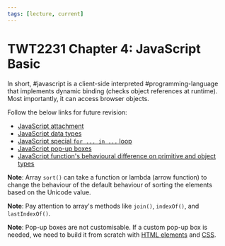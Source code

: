 ```yaml
---
tags: [lecture, current]
---
```


# TWT2231 Chapter 4: JavaScript Basic

In short, #javascript is a client-side interpreted #programming-language that
implements dynamic binding (checks object references at runtime). Most
importantly, it can access browser objects.

Follow the below links for future revision:
- [JavaScript attachment](https://www.w3schools.com/js/js_whereto.asp)
- [JavaScript data types](https://www.w3schools.com/js/js_datatypes.asp)
- [JavaScript special `for ... in ...` loop](https://www.w3schools.com/js/js_loop_forin.asp)
- [JavaScript pop-up boxes](https://www.w3schools.com/js/js_popup.asp)
- [JavaScript function's behavioural difference on primitive and object types](https://www.w3schools.com/js/js_function_parameters.asp)

**Note**: Array `sort()` can take a function or lambda (arrow function) to
change the behaviour of the default behaviour of sorting the elements based on
the Unicode value.

**Note**: Pay attention to array's methods like `join()`, `indexOf()`, and
`lastIndexOf()`.

**Note**: Pop-up boxes are not customisable. If a custom pop-up box is needed,
we need to build it from scratch with [HTML elements](202304021219.md) and
[CSS](202304091409.md).
